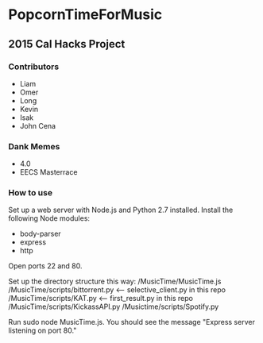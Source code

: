 # PopcornTimeForMusic

## 2015 Cal Hacks Project

### Contributors
* Liam
* Omer
* Long
* Kevin
* Isak
* John Cena

### Dank Memes
* 4.0
* EECS Masterrace

### How to use
Set up a web server with Node.js and Python 2.7 installed. Install the following Node modules:
* body-parser
* express
* http

Open ports 22 and 80.

Set up the directory structure this way:
/MusicTime/MusicTime.js
/MusicTime/scripts/bittorrent.py <-- selective_client.py in this repo
/MusicTime/scripts/KAT.py <-- first_result.py in this repo
/MusicTime/scripts/KickassAPI.py
/Musictime/scripts/Spotify.py

Run sudo node MusicTime.js. You should see the message "Express server listening on port 80."
